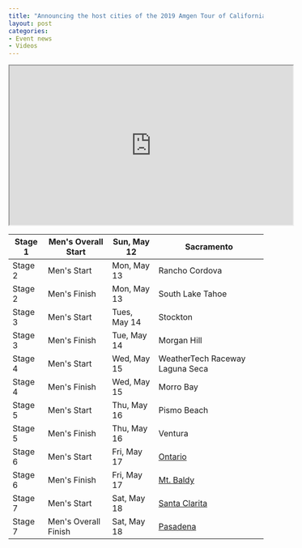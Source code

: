 ```yaml
---
title: "Announcing the host cities of the 2019 Amgen Tour of California"
layout: post
categories:
- Event news
- Videos
---
```


<iframe width="560" height="315" src="https://www.youtube.com/embed/9EumaLheLe8?si=UznakvAlMxF42zNM" title="Introducing the 2019 Host Cities | Amgen Tour of California" allow="accelerometer; autoplay; clipboard-write; encrypted-media; gyroscope; picture-in-picture; web-share" referrerpolicy="strict-origin-when-cross-origin" allowfullscreen></iframe>

<table>
<thead>
<tr>
<th>Stage 1</th>
<th>Men's Overall Start</th>
<th>Sun, May 12</th>
<th>Sacramento</th>
</tr>
</thead>
<tbody>
<tr>
<td>Stage 2</td>
<td>Men's Start</td>
<td>Mon, May 13</td>
<td>Rancho Cordova</td>
</tr>
<tr>
<td>Stage 2</td>
<td>Men's Finish</td>
<td>Mon, May 13</td>
<td>South Lake Tahoe</td>
</tr>
<tr>
<td>Stage 3</td>
<td>Men's Start</td>
<td>Tues, May 14</td>
<td>Stockton</td>
</tr>
<tr>
<td>Stage 3</td>
<td>Men's Finish</td>
<td>Tue, May 14</td>
<td>Morgan Hill</td>
</tr>
<tr>
<td>Stage 4</td>
<td>Men's Start</td>
<td>Wed, May 15</td>
<td>WeatherTech Raceway Laguna Seca</td>
</tr>
<tr>
<td>Stage 4</td>
<td>Men's Finish</td>
<td>Wed, May 15</td>
<td>Morro Bay</td>
</tr>
<tr>
<td>Stage 5</td>
<td>Men's Start</td>
<td>Thu, May 16</td>
<td>Pismo Beach</td>
</tr>
<tr>
<td>Stage 5</td>
<td>Men's Finish</td>
<td>Thu, May 16</td>
<td>Ventura</td>
</tr>
<tr>
<td>Stage 6</td>
<td>Men's Start</td>
<td>Fri, May 17</td>
<td><a href="https://www.amgentourofcalifornia.com/host-cities/ontario">Ontario</a></td>
</tr>
<tr>
<td>Stage 6</td>
<td>Men's Finish</td>
<td>Fri, May 17</td>
<td><a href="https://www.amgentourofcalifornia.com/host-cities/mt-baldy">Mt. Baldy</a></td>
</tr>
<tr>
<td>Stage 7</td>
<td>Men's Start</td>
<td>Sat, May 18</td>
<td><a href="https://www.amgentourofcalifornia.com/host-cities/santa-clarita">Santa Clarita</a></td>
</tr>
<tr>
<td>Stage 7</td>
<td>Men's Overall Finish</td>
<td>Sat, May 18</td>
<td><a href="https://www.amgentourofcalifornia.com/host-cities/pasadena">Pasadena</a></td>
</tr>
</tbody>
</table>
